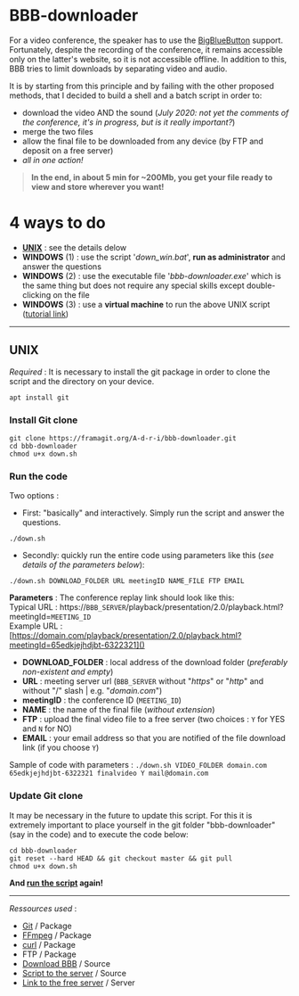 # BBB-downloader

For a video conference, the speaker has to use the [BigBlueButton](https://github.com/bigbluebutton) support. Fortunately, despite the recording of the conference, it remains accessible only on the latter's website, so it is not accessible offline. In addition to this, BBB tries to limit downloads by separating video and audio.

It is by starting from this principle and by failing with the other proposed methods, that I decided to build a shell and a batch script in order to:
- download the video AND the sound (*July 2020: not yet the comments of the conference, it's in progress, but is it really important?*)
- merge the two files
- allow the final file to be downloaded from any device (by FTP and deposit on a free server)
- *all in one action!*

> **In the end, in about 5 min for ~200Mb, you get your file ready to view and store wherever you want!**

# 4 ways to do
- **[UNIX](#unix)** : see the details delow
- **WINDOWS** (1) : use the script '*down_win.bat*', **run as administrator** and answer the questions
- **WINDOWS** (2) : use the executable file '*bbb-downloader.exe*' which is the same thing but does not require any special skills except double-clicking on the file
- **WINDOWS** (3) : use a **virtual machine** to run the above UNIX script ([tutorial link](https://medium.com/platform-engineer/how-to-install-debian-linux-on-virtualbox-with-guest-additions-778afa0ee7e0))

---
## UNIX
*Required* :
It is necessary to install the git package in order to clone the script and the directory on your device.
```{bash}
apt install git
```

### Install Git clone
```{bash}
git clone https://framagit.org/A-d-r-i/bbb-downloader.git
cd bbb-downloader
chmod u+x down.sh
```
### Run the code
Two options :
- First: "basically" and interactively. Simply run the script and answer the questions.
```{bash}
./down.sh
```
- Secondly: quickly run the entire code using parameters like this (*see details of the parameters below*):
```{bash}
./down.sh DOWNLOAD_FOLDER URL meetingID NAME_FILE FTP EMAIL
```
**Parameters** :
The conference replay link should look like this:  
    Typical URL : https://`BBB_SERVER`/playback/presentation/2.0/playback.html?meetingId=`MEETING_ID`  
    Example URL : [https://domain.com/playback/presentation/2.0/playback.html?meetingId=65edkjejhdjbt-6322321]()


* **DOWNLOAD_FOLDER** : local address of the download folder (*preferably non-existent and empty*)
* **URL** : meeting server url (`BBB_SERVER` without "*https*" or "*http*" and without "/" slash | e.g. "*domain.com*")
* **meetingID** : the conference ID (`MEETING_ID`)
* **NAME** : the name of the final file (*without extension*)
* **FTP** : upload the final video file to a free server (two choices : `Y` for YES and `N` for NO)
* **EMAIL** : your email address so that you are notified of the file download link (if you choose `Y`)

Sample of code with parameters : `./down.sh VIDEO_FOLDER domain.com 65edkjejhdjbt-6322321 finalvideo Y mail@domain.com`

### Update Git clone
It may be necessary in the future to update this script. For this it is extremely important to place yourself in the git folder "bbb-downloader" (say in the code) and to execute the code below:
```{bash}
cd bbb-downloader
git reset --hard HEAD && git checkout master && git pull
chmod u+x down.sh 
```
**And [run the script](#run-the-code) again!**

---

*Ressources used* :
- [Git](https://github.com/git/git) / Package
- [FFmpeg](https://github.com/FFmpeg/FFmpeg) / Package
- [curl](https://github.com/curl/curl) / Package
- FTP / Package
- [Download BBB](http://dashohoxha.fs.al/download-bbb-presentation/) / Source
- [Script to the server](https://forum.ubuntu-fr.org/viewtopic.php?id=120246) / Source
- [Link to the free server](http://dl.free.fr) / Server
